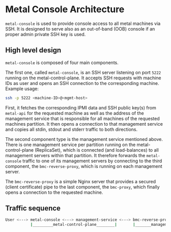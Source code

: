 # Metal Console Architecture

`metal-console` is used to provide console access to all metal machines via SSH.
It is designed to serve also as an out-of-band (OOB) console if an proper admin private SSH key is used.

## High level design

`metal-console` is composed of four main components.

The first one, called `metal-console`, is an SSH server listening on port `5222` running on the metal-control-plane.
It accepts SSH requests with machine IDs as user and opens an SSH connection to the corresponding machine.
Example usage:

```bash
ssh -p 5222 <machine-ID>@<mgmt-host>
```

First, it fetches the corresponding IPMI data and SSH public key(s) from `metal-api` for the requested machine as well as the address of the management service that is responsible for all machines of the requested machines partition. It then opens a connection to that management service and copies all stdin, stdout and stderr traffic to both directions.

The second component type is the management service mentioned above. There is one management service per partition running on the metal-control-plane (ReplicaSet), which is connected (and load-balances) to all management servers within that partition.
It therefore forwards the `metal-console` traffic to one of its management servers by connecting to the third component, the `bmc-reverse-proxy`, which is running on each management server.

The `bmc-reverse-proxy` is a simple Nginx server that provides a secured (client certificate) pipe to the last component, the `bmc-proxy`,
which finally opens a connection to the requested machine.

## Traffic sequence

```bash
User <---> metal-console <---> management-service <---> bmc-reverse-proxy <---> bmc-proxy <---> machine
           |_________metal-control-plane________|       |_______management-server_______|
```
